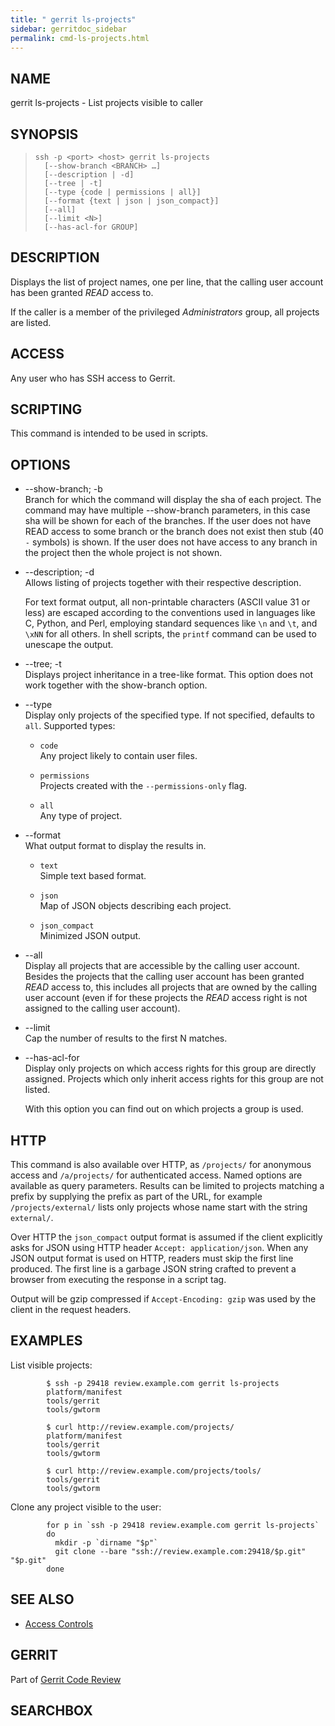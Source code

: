 ```yaml
---
title: " gerrit ls-projects"
sidebar: gerritdoc_sidebar
permalink: cmd-ls-projects.html
---
```

## NAME

gerrit ls-projects - List projects visible to caller

## SYNOPSIS

> 
> 
>     ssh -p <port> <host> gerrit ls-projects
>       [--show-branch <BRANCH> …]
>       [--description | -d]
>       [--tree | -t]
>       [--type {code | permissions | all}]
>       [--format {text | json | json_compact}]
>       [--all]
>       [--limit <N>]
>       [--has-acl-for GROUP]

## DESCRIPTION

Displays the list of project names, one per line, that the calling user
account has been granted *READ* access to.

If the caller is a member of the privileged *Administrators* group, all
projects are listed.

## ACCESS

Any user who has SSH access to Gerrit.

## SCRIPTING

This command is intended to be used in scripts.

## OPTIONS

  - \--show-branch; -b  
    Branch for which the command will display the sha of each project.
    The command may have multiple --show-branch parameters, in this case
    sha will be shown for each of the branches. If the user does not
    have READ access to some branch or the branch does not exist then
    stub (40 `-` symbols) is shown. If the user does not have access to
    any branch in the project then the whole project is not shown.

  - \--description; -d  
    Allows listing of projects together with their respective
    description.
    
    For text format output, all non-printable characters (ASCII value 31
    or less) are escaped according to the conventions used in languages
    like C, Python, and Perl, employing standard sequences like `\n` and
    `\t`, and `\xNN` for all others. In shell scripts, the `printf`
    command can be used to unescape the output.

  - \--tree; -t  
    Displays project inheritance in a tree-like format. This option does
    not work together with the show-branch option.

  - \--type  
    Display only projects of the specified type. If not specified,
    defaults to `all`. Supported types:
    
      - `code`  
        Any project likely to contain user files.
    
      - `permissions`  
        Projects created with the `--permissions-only` flag.
    
      - `all`  
        Any type of project.

  - \--format  
    What output format to display the results in.
    
      - `text`  
        Simple text based format.
    
      - `json`  
        Map of JSON objects describing each project.
    
      - `json_compact`  
        Minimized JSON output.

  - \--all  
    Display all projects that are accessible by the calling user
    account. Besides the projects that the calling user account has been
    granted *READ* access to, this includes all projects that are owned
    by the calling user account (even if for these projects the *READ*
    access right is not assigned to the calling user account).

  - \--limit  
    Cap the number of results to the first N matches.

  - \--has-acl-for  
    Display only projects on which access rights for this group are
    directly assigned. Projects which only inherit access rights for
    this group are not listed.
    
    With this option you can find out on which projects a group is used.

## HTTP

This command is also available over HTTP, as `/projects/` for anonymous
access and `/a/projects/` for authenticated access. Named options are
available as query parameters. Results can be limited to projects
matching a prefix by supplying the prefix as part of the URL, for
example `/projects/external/` lists only projects whose name start with
the string `external/`.

Over HTTP the `json_compact` output format is assumed if the client
explicitly asks for JSON using HTTP header `Accept: application/json`.
When any JSON output format is used on HTTP, readers must skip the first
line produced. The first line is a garbage JSON string crafted to
prevent a browser from executing the response in a script tag.

Output will be gzip compressed if `Accept-Encoding: gzip` was used by
the client in the request headers.

## EXAMPLES

List visible projects:

``` 
        $ ssh -p 29418 review.example.com gerrit ls-projects
        platform/manifest
        tools/gerrit
        tools/gwtorm

        $ curl http://review.example.com/projects/
        platform/manifest
        tools/gerrit
        tools/gwtorm

        $ curl http://review.example.com/projects/tools/
        tools/gerrit
        tools/gwtorm
```

Clone any project visible to the user:

``` 
        for p in `ssh -p 29418 review.example.com gerrit ls-projects`
        do
          mkdir -p `dirname "$p"`
          git clone --bare "ssh://review.example.com:29418/$p.git" "$p.git"
        done
```

## SEE ALSO

  - [Access Controls](access-control.html)

## GERRIT

Part of [Gerrit Code Review](index.html)

## SEARCHBOX

